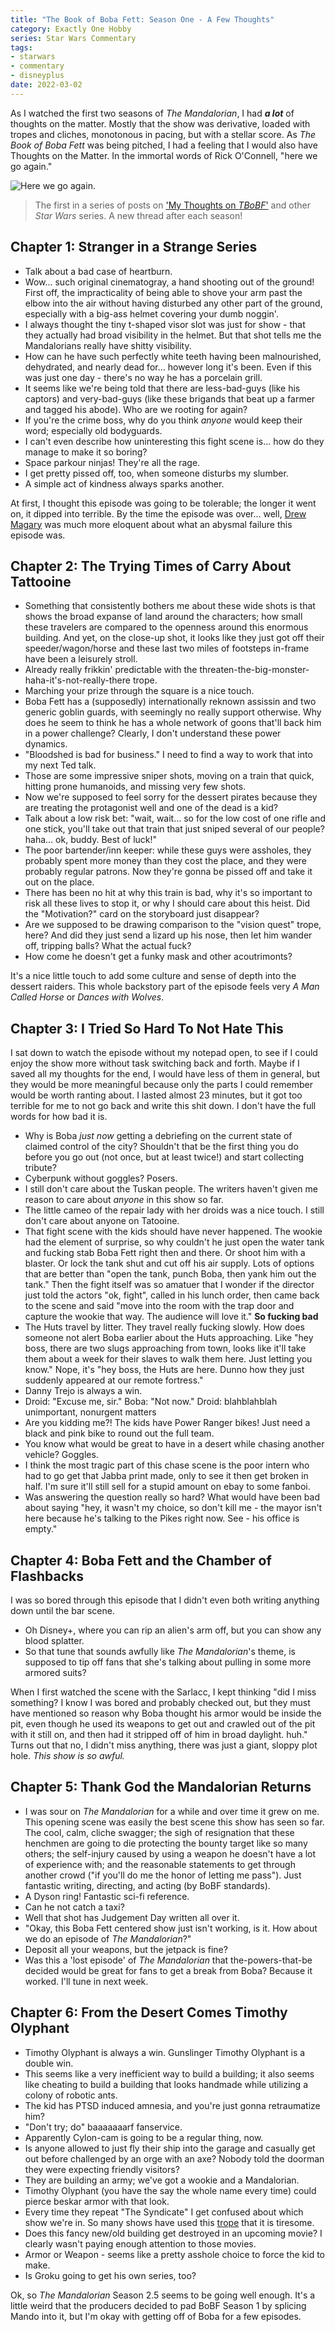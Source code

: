 ```yaml
---
title: "The Book of Boba Fett: Season One - A Few Thoughts"
category: Exactly One Hobby
series: Star Wars Commentary
tags:
- starwars
- commentary
- disneyplus
date: 2022-03-02
---
```


As I watched the first two seasons of _The Mandalorian_, I had **_a lot_** of thoughts on the matter. Mostly that the show was derivative, loaded with tropes and cliches, monotonous in pacing, but with a stellar score. As _The Book of Boba Fett_ was being pitched, I had a feeling that I would also have Thoughts on the Matter. In the immortal words of Rick O'Connell, "here we go again."

![Here we go again.](/images/mummy3-here-we-go-again.gif)

> The first in a series of posts on ['My Thoughts on _TBoBF_'](/star-wars-commentary) and other _Star Wars_ series. A new thread after each season!

## Chapter 1: Stranger in a Strange Series

- Talk about a bad case of heartburn.
- Wow... such original cinematogray, a hand shooting out of the ground! First off, the impracticality of being able to shove your arm past the elbow into the air without having disturbed any other part of the ground, especially with a big-ass helmet covering your dumb noggin'.
- I always thought the tiny t-shaped visor slot was just for show - that they actually had broad visibility in the helmet. But that shot tells me the Mandalorians really have shitty visibility.
- How can he have such perfectly white teeth having been malnourished, dehydrated, and nearly dead for... however long it's been. Even if this was just one day - there's no way he has a porcelain grill.
- It seems like we're being told that there are less-bad-guys (like his captors) and very-bad-guys (like these brigands that beat up a farmer and tagged his abode). Who are we rooting for again?
- If you're the crime boss, why do you think _anyone_ would keep their word; especially old bodyguards.
- I can't even describe how uninteresting this fight scene is... how do they manage to make it so boring?
- Space parkour ninjas! They're all the rage.
- I get pretty pissed off, too, when someone disturbs my slumber.
- A simple act of kindness always sparks another.

At first, I thought this episode was going to be tolerable; the longer it went on, it dipped into terrible. By the time the episode was over... well, [Drew Magary](https://www.sfgate.com/culture-columns/article/The-Book-Of-Boba-Fett-Premiere-Was-The-Worst-16738851.php) was much more eloquent about what an abysmal failure this episode was.

## Chapter 2: The Trying Times of Carry About Tattooine

- Something that consistently bothers me about these wide shots is that shows the broad expanse of land around the characters; how small these travelers are compared to the openness around this enormous building. And yet, on the close-up shot, it looks like they just got off their speeder/wagon/horse and these last two miles of footsteps in-frame have been a leisurely stroll.
- Already really frikkin' predictable with the threaten-the-big-monster-haha-it's-not-really-there trope.
- Marching your prize through the square is a nice touch.
- Boba Fett has a (supposedly) internationally reknown assissin and two generic goblin guards, with seemingly no really support otherwise. Why does he seem to think he has a whole network of goons that'll back him in a power challenge? Clearly, I don't understand these power dynamics.
- "Bloodshed is bad for business." I need to find a way to work that into my next Ted talk.
- Those are some impressive sniper shots, moving on a train that quick, hitting prone humanoids, and missing very few shots.
- Now we're supposed to feel sorry for the dessert pirates because they are treating the protagonist well and one of the dead is a kid?
- Talk about a low risk bet: "wait, wait... so for the low cost of one rifle and one stick, you'll take out that train that just sniped several of our people? haha... ok, buddy. Best of luck!"
- The poor bartender/inn keeper: while these guys were assholes, they probably spent more money than they cost the place, and they were probably regular patrons. Now they're gonna be pissed off and take it out on the place.
- There has been no hit at why this train is bad, why it's so important to risk all these lives to stop it, or why I should care about this heist. Did the "Motivation?" card on the storyboard just disappear?
- Are we supposed to be drawing comparison to the "vision quest" trope, here? And did they just send a lizard up his nose, then let him wander off, tripping balls? What the actual fuck?
- How come he doesn't get a funky mask and other acoutrimonts?

It's a nice little touch to add some culture and sense of depth into the dessert raiders. This whole backstory part of the episode feels very _A Man Called Horse_ or _Dances with Wolves_.

## Chapter 3: I Tried So Hard To Not Hate This

I sat down to watch the episode without my notepad open, to see if I could enjoy the show more without task switching back and forth. Maybe if I saved all my thoughts for the end, I would have less of them in general, but they would be more meaningful because only the parts I could remember would be worth ranting about. I lasted almost 23 minutes, but it got too terrible for me to not go back and write this shit down. I don't have the full words for how bad it is.

- Why is Boba _just now_ getting a debriefing on the current state of claimed control of the city? Shouldn't that be the first thing you do before you go out (not once, but at least twice!) and start collecting tribute?
- Cyberpunk without goggles? Posers.
- I still don't care about the Tuskan people. The writers haven't given me reason to care about _anyone_ in this show so far.
- The little cameo of the repair lady with her droids was a nice touch. I still don't care about anyone on Tatooine.
- That fight scene with the kids should have never happened. The wookie had the element of surprise, so why couldn't he just open the water tank and fucking stab Boba Fett right then and there. Or shoot him with a blaster. Or lock the tank shut and cut off his air supply. Lots of options that are better than "open the tank, punch Boba, then yank him out the tank." Then the fight itself was so amatuer that I wonder if the director just told the actors "ok, fight", called in his lunch order, then came back to the scene and said "move into the room with the trap door and capture the wookie that way. The audience will love it." **So fucking bad**
- The Huts travel by litter. They travel really fucking slowly. How does someone not alert Boba earlier about the Huts approaching. Like "hey boss, there are two slugs approaching from town, looks like it'll take them about a week for their slaves to walk them here. Just letting you know." Nope, it's "hey boss, the Huts are here. Dunno how they just suddenly appeared at our remote fortress."
- Danny Trejo is always a win.
- Droid: "Excuse me, sir." 
  Boba: "Not now."
  Droid: blahblahblah unimportant, nonurgent matters
- Are you kidding me?! The kids have Power Ranger bikes! Just need a black and pink bike to round out the full team.
- You know what would be great to have in a desert while chasing another vehicle? Goggles.
- I think the most tragic part of this chase scene is the poor intern who had to go get that Jabba print made, only to see it then get broken in half. I'm sure it'll still sell for a stupid amount on ebay to some fanboi.
 - Was answering the question really so hard? What would have been bad about saying "hey, it wasn't my choice, so don't kill me - the mayor isn't here because he's talking to the Pikes right now. See - his office is empty."

## Chapter 4: Boba Fett and the Chamber of Flashbacks

I was so bored through this episode that I didn't even both writing anything down until the bar scene.

- Oh Disney+, where you can rip an alien's arm off, but you can show any blood splatter.
- So that tune that sounds awfully like _The Mandalorian_'s theme, is supposed to tip off fans that she's talking about pulling in some more armored suits?

When I first watched the scene with the Sarlacc, I kept thinking "did I miss something? I know I was bored and probably checked out, but they must have mentioned so reason why Boba thought his armor would be inside the pit, even though he used its weapons to get out and crawled out of the pit with it still on, and then had it stripped off of him in broad daylight. huh." Turns out that no, I didn't miss anything, there was just a giant, sloppy plot hole. _This show is so awful._

## Chapter 5: Thank God the Mandalorian Returns

- I was sour on _The Mandalorian_ for a while and over time it grew on me. This opening scene was easily the best scene this show has seen so far. The cool, calm, cliche swagger; the sigh of resignation that these henchmen are going to die protecting the bounty target like so many others; the self-injury caused by using a weapon he doesn't have a lot of experience with; and the reasonable statements to get through another crowd ("if you'll do me the honor of letting me pass"). Just fantastic writing, directing, and acting (by BoBF standards).
- A Dyson ring! Fantastic sci-fi reference.
- Can he not catch a taxi?
- Well that shot has Judgement Day written all over it.
- "Okay, this Boba Fett centered show just isn't working, is it. How about we do an episode of _The Mandalorian_?"
- Deposit all your weapons, but the jetpack is fine?
- Was this a 'lost episode' of _The Mandalorian_ that the-powers-that-be decided would be great for fans to get a break from Boba? Because it worked. I'll tune in next week.

## Chapter 6: From the Desert Comes Timothy Olyphant

- Timothy Olyphant is always a win. Gunslinger Timothy Olyphant is a double win.
- This seems like a very inefficient way to build a building; it also seems like cheating to build a building that looks handmade while utilizing a colony of robotic ants.
- The kid has PTSD induced amnesia, and you're just gonna retraumatize him?
- "Don't try; do" baaaaaaarf fanservice.
- Apparently Cylon-cam is going to be a regular thing, now.
- Is anyone allowed to just fly their ship into the garage and casually get out before challenged by an orge with an axe? Nobody told the doorman they were expecting friendly visitors?
- They are building an army; we've got a wookie and a Mandalorian.
- Timothy Olyphant (you have the say the whole name every time) could pierce beskar armor with that look.
- Every time they repeat "The Syndicate" I get confused about which show we're in. So many shows have used this [trope](https://tvtropes.org/pmwiki/pmwiki.php/Main/TheSyndicate) that it is tiresome.
- Does this fancy new/old building get destroyed in an upcoming movie? I clearly wasn't paying enough attention to those movies.
- Armor or Weapon - seems like a pretty asshole choice to force the kid to make.
- Is Groku going to get his own series, too?

Ok, so _The Mandalorian_ Season 2.5 seems to be going well enough. It's a little weird that the producers decided to pad BoBF Season 1 by splicing Mando into it, but I'm okay with getting off of Boba for a few episodes.

